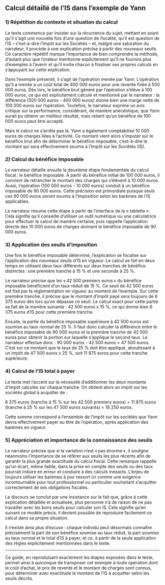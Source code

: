 ## Calcul détaillé de l’IS dans l’exemple de Yann

### 1) Répétition du contexte et situation du calcul

Le texte commence par insister sur la récurrence du sujet, mettant en avant qu'il s'agit une nouvelle fois d’une question de fiscalité, qu'il est question de l’IS – c’est-à-dire l’Impôt sur les Sociétés – et, malgré une saturation du narrateur, il procède à une explication précise à partir des nouveaux seuils. Ce caractère répétitif marque l’importance de bien comprendre la méthode, d’autant plus que l’orateur mentionne explicitement qu’il ne fournira plus d’exemples à l’avenir et qu’il invite chacun à finaliser ses propres calculs en s’appuyant sur cette explication.

Dans l’exemple présenté, il s’agit de l’opération menée par Yann. L’opération qu’il a menée a un coût total de 400 000 euros pour une revente fixée à 500 000 euros. Dès lors, le bénéfice brut généré par l’opération s’élève à 100 000 euros, ce qui est explicitement calculé et mentionné par le narrateur : la différence (500 000 euros - 400 000 euros) donne bien une marge nette de 100 000 euros sur l’opération. Toutefois, le narrateur exprime un avis critique sur la performance, considérant, de manière anecdotique, que Yann aurait pu obtenir un meilleur résultat, mais retient qu’un bénéfice de 100 000 euros peut être accepté.

Mais le calcul ne s’arrête pas là. Yann a également comptabilisé 10 000 euros de charges liées à l’activité. Ce montant vient alors s’imputer sur le bénéfice brut afin de déterminer le bénéfice imposable, c’est-à-dire le montant qui sera effectivement soumis à l’Impôt sur les Sociétés (IS).

### 2) Calcul du bénéfice imposable

Le narrateur détaille ensuite la deuxième étape fondamentale du calcul fiscal : le bénéfice imposable. À partir du bénéfice initial de 100 000 euros, il convient de retrancher le montant des charges qui s’élèvent à 10 000 euros. Aussi, l’opération (100 000 euros - 10 000 euros) conduit à un bénéfice imposable de 90 000 euros. Cette précision est primordiale puisque seuls ces 90 000 euros seront soumis à l’imposition selon les barèmes de l’IS applicables.

Le narrateur résume cette étape à partir de l’interface de la « tablette ». Cela signifie qu’il conseille d’utiliser un outil numérique ou une calculatrice pour effectuer le calcul de manière certaine, puis rappelle l’application directe des 10 000 euros de charges donnant le bénéfice imposable de 90 000 euros.

### 3) Application des seuils d’imposition

Une fois le bénéfice imposable déterminé, l’explication se focalise sur l’application des nouveaux seuils d’IS en vigueur. Le calcul se fait en deux temps en utilisant deux taux différents sur deux tranches de bénéfice distinctes : une première tranche à 15 % et une seconde à 25 %. 

Le narrateur précise que les « 42 500 premiers euros » du bénéfice imposable bénéficient d’un taux réduit de 15 %. Ce seuil de 42 500 euros est fixé par la réglementation en vigueur au moment de l’exemple. Sur cette première tranche, il précise que le montant d’impôt payé sera toujours de 6 375 euros dès lors qu’on dépasse ce seuil. Le calcul exact pour cette partie se fait de la manière suivante : 42 500 euros x 15 %, ce qui donne bien 6 375 euros d’IS pour cette première tranche.

Ensuite, la partie du bénéfice imposable supérieure à 42 500 euros est soumise au taux normal de 25 %. Il faut donc calculer la différence entre le bénéfice imposable de 90 000 euros et la première tranche de 42 500 euros pour obtenir la portion sur laquelle s’applique le second taux. Le narrateur effectue donc : 90 000 euros - 42 500 euros = 47 500 euros. C’est sur ce montant que le taux de 25 % doit être appliqué, aboutissant à un impôt de 47 500 euros x 25 %, soit 11 875 euros pour cette tranche supérieure.

### 4) Calcul de l’IS total à payer

Le texte met l’accent sur la nécessité d’additionner les deux montants d’impôt calculés sur chaque tranche. On obtient alors un impôt sur les sociétés global à acquitter de :

6 375 euros (tranche à 15 % sur les 42 500 premiers euros) + 11 875 euros (tranche à 25 % sur les 47 500 euros suivants) = 18 250 euros.

Cette somme correspond à l’ensemble de l’impôt sur les sociétés que Yann devra effectivement payer au titre de l’opération, après application des barèmes en vigueur.

### 5) Appréciation et importance de la connaissance des seuils

Le narrateur précise que si la variation n’est « pas énorme », il souligne néanmoins l’importance de se référer aux seuils les plus récents afin de garantir la plus grande exactitude du calcul fiscal. Cette remarque rappelle qu’un écart, même faible, dans la prise en compte des seuils ou des taux pourrait induire en erreur et conduire à des calculs inexacts. L’enjeu de toujours utiliser les barèmes à jour ressort ici comme une exigence incontournable pour tout professionnel ou particulier souhaitant s’acquitter correctement de ses obligations fiscales.

Le discours se conclut par une insistance sur le fait que, grâce à cette explication détaillée et actualisée, plus personne n’a de raison de ne pas travailler avec les bons seuils pour calculer son IS. Cela signifie qu’en suivant ce modèle précis, il devient possible de reproduire facilement ce calcul dans sa propre situation.

Il n’existe ainsi plus d’excuse : chaque individu peut désormais connaître précisément la part de son bénéfice soumise au taux réduit, la part soumise au taux normal et le total d’IS à payer, et ce, à partir de la seule application des règles explicitement mentionnées dans le texte.

---

Ce guide, en reproduisant exactement les étapes exposées dans le texte, permet ainsi à quiconque de transposer cet exemple à toute opération dont le coût d’achat, le prix de revente et le montant de charges sont connus, pour déterminer avec exactitude le montant de l’IS à acquitter selon les seuils décrits.